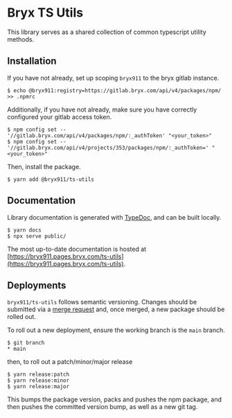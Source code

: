 # Bryx TS Utils
This library serves as a shared collection of common typescript utility methods.

## Installation
If you have not already, set up scoping `bryx911` to the bryx gitlab instance.

```
$ echo @bryx911:registry=https://gitlab.bryx.com/api/v4/packages/npm/ >> .npmrc
```

Additionally, if you have not already, make sure you have correctly configured your gitlab access token.

```
$ npm config set -- '//gitlab.bryx.com/api/v4/packages/npm/:_authToken' "<your_token>"
$ npm config set -- '//gitlab.bryx.com/api/v4/projects/353/packages/npm/:_authToken=' "<your_token>"
```

Then, install the package.
```
$ yarn add @bryx911/ts-utils
```

## Documentation

Library documentation is generated with [TypeDoc](https://github.com/TypeStrong/TypeDoc), and can be built locally.

```
$ yarn docs
$ npx serve public/
```

The most up-to-date documentation is hosted at [https://bryx911.pages.bryx.com/ts-utils](https://bryx911.pages.bryx.com/ts-utils).

## Deployments

`bryx911/ts-utils` follows semantic versioning. Changes should be submitted via a [merge request](https://gitlab.bryx.com/bryx911/ts-utils/-/merge_requests/new) and, once merged, a new package should be rolled out.

To roll out a new deployment, ensure the working branch is the `main` branch.

```
$ git branch
* main
```

then, to roll out a patch/minor/major release

```
$ yarn release:patch
$ yarn release:minor
$ yarn release:major
```

This bumps the package version, packs and pushes the npm package, and then pushes the committed version bump, as well as a new git tag.
